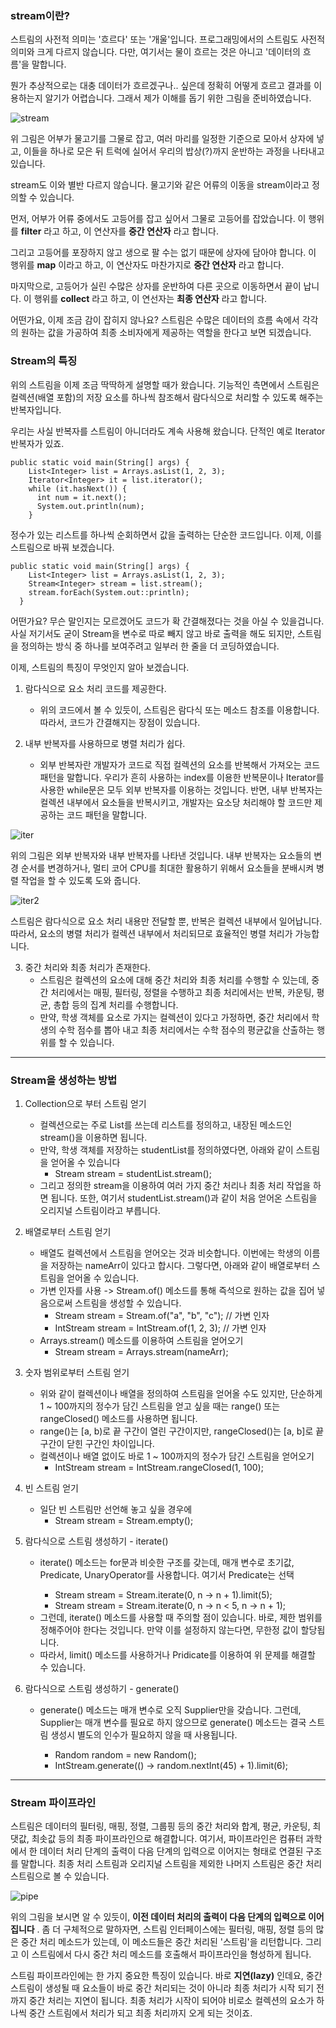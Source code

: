 ### stream이란?

스트림의 사전적 의미는 '흐르다' 또는 '개울'입니다. 프로그래밍에서의 스트림도 사전적 의미와 크게 다르지 않습니다. 다만, 여기서는 물이 흐르는 것은 아니고 '데이터의 흐름'을 말합니다.

뭔가 추상적으로는 대충 데이터가 흐르겠구나.. 싶은데 정확히 어떻게 흐르고 결과를 이용하는지 알기가 어렵습니다. 그래서 제가 이해를 돕기 위한 그림을 준비하였습니다.

![stream](https://github.com/hansojin/JAVA/assets/112622663/395337ee-3ada-43b9-b760-2dff107ba3fe)

위 그림은 어부가 물고기를 그물로 잡고, 여러 마리를 일정한 기준으로 모아서 상자에 넣고, 이들을 하나로 모은 뒤 트럭에 실어서 우리의 밥상(?)까지 운반하는 과정을 나타내고 있습니다.

stream도 이와 별반 다르지 않습니다. 물고기와 같은 어류의 이동을 stream이라고 정의할 수 있습니다.

먼저, 어부가 어류 중에서도 고등어를 잡고 싶어서 그물로 고등어를 잡았습니다. 이 행위를 **filter** 라고 하고, 이 연산자를 **중간 연산자** 라고 합니다.

그리고 고등어를 포장하지 않고 생으로 팔 수는 없기 때문에 상자에 담아야 합니다. 이 행위를 **map** 이라고 하고, 이 연산자도 마찬가지로 **중간 연산자** 라고 합니다.

마지막으로, 고등어가 실린 수많은 상자를 운반하여 다른 곳으로 이동하면서 끝이 납니다. 이 행위를 **collect** 라고 하고, 이 연선자는 **최종 연산자** 라고 합니다.

어떤가요, 이제 조금 감이 잡히지 않나요? 스트림은 수많은 데이터의 흐름 속에서 각각의 원하는 값을 가공하여 최종 소비자에게 제공하는 역할을 한다고 보면 되겠습니다.

### Stream의 특징

위의 스트림을 이제 조금 딱딱하게 설명할 때가 왔습니다. 기능적인 측면에서 스트림은 컬렉션(배열 포함)의 저장 요소를 하나씩 참조해서 람다식으로 처리할 수 있도록 해주는 반복자입니다.

우리는 사실 반복자를 스트림이 아니더라도 계속 사용해 왔습니다. 단적인 예로 Iterator 반복자가 있죠.

```
public static void main(String[] args) {
    List<Integer> list = Arrays.asList(1, 2, 3);
    Iterator<Integer> it = list.iterator();
    while (it.hasNext()) {
      int num = it.next();
      System.out.println(num);
    }
```

정수가 있는 리스트를 하나씩 순회하면서 값을 출력하는 단순한 코드입니다. 이제, 이를 스트림으로 바꿔 보겠습니다.

```
public static void main(String[] args) {
    List<Integer> list = Arrays.asList(1, 2, 3);
    Stream<Integer> stream = list.stream();
    stream.forEach(System.out::println);
  }
```

어떤가요? 무슨 말인지는 모르겠어도 코드가 확 간결해졌다는 것을 아실 수 있을겁니다. 사실 저기서도 굳이 Stream을 변수로 따로 빼지 않고 바로 출력을 해도 되지만, 스트림을 정의하는 방식 중 하나를 보여주려고 일부러 한 줄을 더 코딩하였습니다.

이제, 스트림의 특징이 무엇인지 알아 보겠습니다.

1. 람다식으로 요소 처리 코드를 제공한다.
	* 위의 코드에서 볼 수 있듯이, 스트림은 람다식 또는 메소드 참조를 이용합니다. 따라서, 코드가 간결해지는 장점이 있습니다.
	
2.  내부 반복자를 사용하므로 병렬 처리가 쉽다.
	* 외부 반복자란 개발자가 코드로 직접 컬렉션의 요소를 반복해서 가져오는 코드 패턴을 말합니다. 우리가 흔히 사용하는 index를 이용한 반복문이나 Iterator를 사용한 while문은 모두 외부 반복자를 이용하는 것입니다. 반면, 내부 반복자는 컬렉션 내부에서 요소들을 반복시키고, 개발자는 요소당 처리해야 할 코드만 제공하는 코드 패턴을 말합니다.
	
![iter](https://github.com/hansojin/JAVA/assets/112622663/09c2211a-2f28-4e0f-8a5b-d6c2788c9398)

위의 그림은 외부 반복자와 내부 반복자를 나타낸 것입니다. 내부 반복자는 요소들의 변경 순서를 변경하거나, 멀티 코어 CPU를 최대한 활용하기 위해서 요소들을 분배시켜 병렬 작업을 할 수 있도록 도와 줍니다.

![iter2](https://github.com/hansojin/JAVA/assets/112622663/7407acb5-35aa-4622-9b4b-8c198d3dcc3e)

스트림은 람다식으로 요소 처리 내용만 전달할 뿐, 반복은 컬렉션 내부에서 일어납니다. 따라서, 요소의 병렬 처리가 컬렉션 내부에서 처리되므로 효율적인 병렬 처리가 가능합니다.

3. 중간 처리와 최종 처리가 존재한다.
	* 스트림은 컬렉션의 요소에 대해 중간 처리와 최종 처리를 수행할 수 있는데, 중간 처리에서는 매핑, 필터링, 정렬을 수행하고 최종 처리에서는 반복, 카운팅, 평균, 총합 등의 집계 처리를 수행합니다.
	* 만약, 학생 객체를 요소로 가지는 컬렉션이 있다고 가정하면, 중간 처리에서 학생의 수학 점수를 뽑아 내고 최종 처리에서는 수학 점수의 평균값을 산출하는 행위를 할 수 있습니다.
	
	
---

### Stream을 생성하는 방법

1. Collection으로 부터 스트림 얻기

	* 컬렉션으로는 주로 List를 쓰는데 리스트를 정의하고, 내장된 메소드인 stream()을 이용하면 됩니다.
	* 만약, 학생 객체를 저장하는 studentList를 정의하였다면, 아래와 같이 스트림을 얻어올 수 있습니다 
		* Stream<Student> stream = studentList.stream();
	* 그리고 정의한 stream을 이용하여 여러 가지 중간 처리나 최종 처리 작업을 하면 됩니다. 또한, 여기서 studentList.stream()과 같이 처음 얻어온 스트림을 오리지널 스트림이라고 부릅니다.
	
2. 배열로부터 스트림 얻기
	* 배열도 컬렉션에서 스트림을 얻어오는 것과 비슷합니다. 이번에는 학생의 이름을 저장하는 nameArr이 있다고 합시다. 그렇다면, 아래와 같이 배열로부터 스트림을 얻어올 수 있습니다.
	* 가변 인자를 사용 ->  Stream.of() 메소드를 통해 즉석으로 원하는 값을 집어 넣음으로써 스트림을 생성할 수 있습니다.
		* Stream<String> stream = Stream.of("a", "b", "c"); // 가변 인자
		* IntStream stream = IntStream.of(1, 2, 3); // 가변 인자
	* Arrays.stream() 메소드를 이용하여 스트림을 얻어오기
		* Stream<String> stream = Arrays.stream(nameArr);
		

3. 숫자 범위로부터 스트림 얻기
	* 위와 같이 컬렉션이나 배열을 정의하여 스트림을 얻어올 수도 있지만, 단순하게 1 ~ 100까지의 정수가 담긴 스트림을 얻고 싶을 때는 range() 또는 rangeClosed() 메소드를 사용하면 됩니다.
	* range()는 [a, b)로 끝 구간이 열린 구간이지만, rangeClosed()는 [a, b]로 끝 구간이 닫힌 구간인 차이입니다.
	* 컬렉션이나 배열 없이도 바로 1 ~ 100까지의 정수가 담긴 스트림을 얻어오기
		* IntStream stream = IntStream.rangeClosed(1, 100);
	
4. 빈 스트림 얻기
	* 일단 빈 스트림만 선언해 놓고 싶을 경우에
		* Stream<T> stream = Stream.empty();

5. 람다식으로 스트림 생성하기 - iterate()
	* iterate() 메소드는 for문과 비슷한 구조를 갖는데, 매개 변수로 초기값, Predicate<T>, UnaryOperator<T>를 사용합니다. 여기서 Predicate<T>는 선택
		* Stream<Integer> stream = Stream.iterate(0, n -> n + 1).limit(5);
		* Stream<Integer> stream = Stream.iterate(0, n -> n < 5, n -> n + 1);
	* 그런데, iterate() 메소드를 사용할 때 주의할 점이 있습니다. 바로, 제한 범위를 정해주어야 한다는 것입니다. 만약 이를 설정하지 않는다면, 무한정 값이 할당됩니다.
	* 따라서, limit() 메소드를 사용하거나 Pridicate<T>를 이용하여 위 문제를 해결할 수 있습니다.

6. 람다식으로 스트림 생성하기 - generate()
	* generate() 메소드는 매개 변수로 오직 Supplier<T>만을 갖습니다. 그런데, Supplier<T>는 매개 변수를 필요로 하지 않으므로 generate() 메소드는 결국 스트림 생성시 별도의 인수가 필요하지 않을 때 사용됩니다.
		* Random random = new Random();
		* IntStream.generate(() -> random.nextInt(45) + 1).limit(6);

---

### Stream 파이프라인

스트림은 데이터의 필터링, 매핑, 정렬, 그룹핑 등의 중간 처리와 합계, 평균, 카운팅, 최댓값, 최솟값 등의 최종 파이프라인으로 해결합니다. 여기서, 파이프라인은 컴퓨터 과학에서 한 데이터 처리 단계의 출력이 다음 단계의 입력으로 이어지는 형태로 연결된 구조를 말합니다. 최종 처리 스트림과 오리지널 스트림을 제외한 나머지 스트림은 중간 처리 스트림으로 볼 수 있습니다.

![pipe](https://github.com/hansojin/JAVA/assets/112622663/6b7cf507-17a0-4b9f-b0a6-c40787d89aaf)

위의 그림을 보시면 알 수 있듯이, **이전 데이터 처리의 출력이 다음 단계의 입력으로 이어집니다** . 좀 더 구체적으로 말하자면, 스트림 인터페이스에는 필터링, 매핑, 정렬 등의 많은 중간 처리 메소드가 있는데, 이 메소드들은 중간 처리된 '스트림'을 리턴합니다. 그리고 이 스트림에서 다시 중간 처리 메소드를 호출해서 파이프라인을 형성하게 됩니다.

스트림 파이프라인에는 한 가지 중요한 특징이 있습니다. 바로 **지연(lazy)** 인데요, 중간 스트림이 생성될 때 요소들이 바로 중간 처리되는 것이 아니라 최종 처리가 시작 되기 전까지 중간 처리는 지연이 됩니다. 최종 처리가 시작이 되어야 비로소 컬렉션의 요소가 하나씩 중간 스트림에서 처리가 되고 최종 처리까지 오게 되는 것이죠.







